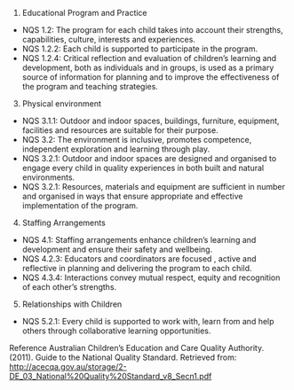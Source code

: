 1. Educational Program and Practice
 - NQS 1.2: The program for each child takes into account their strengths, capabilities, culture, interests and experiences.
 - NQS 1.2.2: Each child is supported to participate in the program.
 - NQS 1.2.4: Critical reflection and evaluation of children’s learning and development, both as individuals and in groups, is used as a primary source of information for planning and to improve the effectiveness of the program and teaching strategies.
3. Physical environment
 - NQS 3.1.1: Outdoor and indoor spaces, buildings, furniture, equipment, facilities and resources are suitable for their purpose. 
 - NQS 3.2: The environment is inclusive, promotes competence, independent exploration and learning through play.
 - NQS 3.2.1: Outdoor and indoor spaces are designed and organised to engage every child in quality experiences in both built and natural environments.
 - NQS 3.2.1: Resources, materials and equipment are sufficient in number and organised in ways that ensure appropriate and effective implementation of the program.
4. Staffing Arrangements
 - NQS 4.1:  Staffing arrangements enhance children’s learning and development and ensure their safety and wellbeing.
 - NQS 4.2.3: Educators and coordinators are focused , active and reflective in planning and delivering the program to each child.
 - NQS 4.3.4: Interactions convey mutual respect, equity and recognition of each other’s strengths.
5. Relationships with Children
 - NQS 5.2.1: Every child is supported to work with, learn from and help others through collaborative learning opportunities.

Reference
Australian Children’s Education and Care Quality Authority. (2011). Guide to the National Quality Standard.
Retrieved from:
<http://acecqa.gov.au/storage/2-DE_03_National%20Quality%20Standard_v8_Secn1.pdf>
